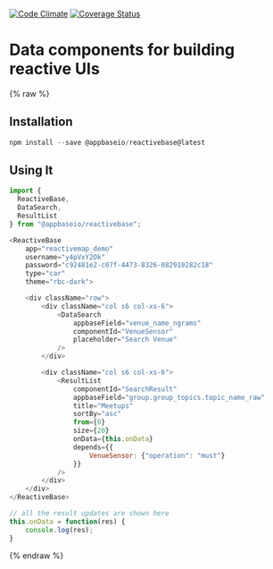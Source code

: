 [![Code Climate](https://codeclimate.com/github/appbaseio/reactivebase/badges/gpa.svg)](https://codeclimate.com/github/appbaseio/reactivebase) [![Coverage Status](https://coveralls.io/repos/github/appbaseio/reactivebase/badge.svg?branch=dev)](https://coveralls.io/github/appbaseio/reactivebase?branch=dev)

# Data components for building reactive UIs

{% raw %}

## Installation

```js
npm install --save @appbaseio/reactivebase@latest
```

## Using It

```js
import {
  ReactiveBase,
  DataSearch,
  ResultList
} from "@appbaseio/reactivebase";
```

```js
<ReactiveBase
	app="reactivemap_demo"
	username="y4pVxY2Ok"
	password="c92481e2-c07f-4473-8326-082919282c18"
	type="car"
	theme="rbc-dark">

	<div className="row">
		<div className="col s6 col-xs-6">
			<DataSearch
				appbaseField="venue_name_ngrams"
				componentId="VenueSensor"
				placeholder="Search Venue"
			/>
		</div>

		<div className="col s6 col-xs-6">
			<ResultList
				componentId="SearchResult"
				appbaseField="group.group_topics.topic_name_raw"
				title="Meetups"
				sortBy="asc"
				from={0}
				size={20}
				onData={this.onData}
				depends={{
					VenueSensor: {"operation": "must"}
				}}
			/>
		</div>
	</div>
</ReactiveBase>
```

```js
// all the result updates are shown here
this.onData = function(res) {
	console.log(res);
}
```

{% endraw %}
